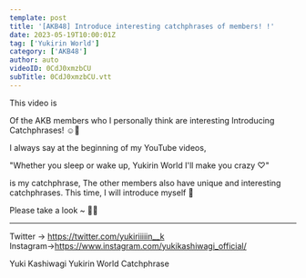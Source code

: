 ```yaml
---
template: post
title: '[AKB48] Introduce interesting catchphrases of members! !'
date: 2023-05-19T10:00:01Z
tag: ['Yukirin World']
category: ['AKB48']
author: auto 
videoID: 0CdJ0xmzbCU
subTitle: 0CdJ0xmzbCU.vtt
---
```

This video is

Of the AKB members who I personally think are interesting
Introducing Catchphrases! ☺️👏


I always say at the beginning of my YouTube videos,

"Whether you sleep or wake up, Yukirin World
I'll make you crazy ♡"

is my catchphrase,
The other members also have unique and interesting catchphrases.
This time, I will introduce myself 🥹


Please take a look ~ 🐳🫧

-------------------------------------------------- ------------------------------------

Twitter → https://twitter.com/yukiriiiiin__k
Instagram→https://www.instagram.com/yukikashiwagi_official/

Yuki Kashiwagi Yukirin World Catchphrase